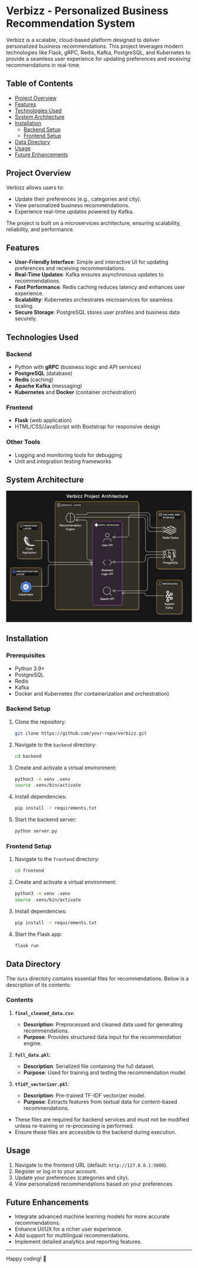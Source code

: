 # Verbizz - Personalized Business Recommendation System

Verbizz is a scalable, cloud-based platform designed to deliver personalized business recommendations. This project leverages modern technologies like Flask, gRPC, Redis, Kafka, PostgreSQL, and Kubernetes to provide a seamless user experience for updating preferences and receiving recommendations in real-time.

## Table of Contents
- [Project Overview](#project-overview)
- [Features](#features)
- [Technologies Used](#technologies-used)
- [System Architecture](#system-architecture)
- [Installation](#installation)
  - [Backend Setup](#backend-setup)
  - [Frontend Setup](#frontend-setup)
- [Data Directory](#data-directory)
- [Usage](#usage)
- [Future Enhancements](#future-enhancements)

## Project Overview
Verbizz allows users to:
- Update their preferences (e.g., categories and city).
- View personalized business recommendations.
- Experience real-time updates powered by Kafka.

The project is built on a microservices architecture, ensuring scalability, reliability, and performance.

## Features
- **User-Friendly Interface**: Simple and interactive UI for updating preferences and receiving recommendations.
- **Real-Time Updates**: Kafka ensures asynchronous updates to recommendations.
- **Fast Performance**: Redis caching reduces latency and enhances user experience.
- **Scalability**: Kubernetes orchestrates microservices for seamless scaling.
- **Secure Storage**: PostgreSQL stores user profiles and business data securely.

## Technologies Used
### Backend
- Python with **gRPC** (business logic and API services)
- **PostgreSQL** (database)
- **Redis** (caching)
- **Apache Kafka** (messaging)
- **Kubernetes** and **Docker** (container orchestration)

### Frontend
- **Flask** (web application)
- HTML/CSS/JavaScript with Bootstrap for responsive design

### Other Tools
- Logging and monitoring tools for debugging
- Unit and integration testing frameworks

## System Architecture
![System Architecture](sys_arch.jpeg)

## Installation

### Prerequisites
- Python 3.9+
- PostgreSQL
- Redis
- Kafka
- Docker and Kubernetes (for containerization and orchestration)

### Backend Setup
1. Clone the repository:
   ```bash
   git clone https://github.com/your-repo/verbizz.git
   
2. Navigate to the `backend` directory:
    ```bash
    cd backend
    ```
3. Create and activate a virtual environment:
    ```bash
    python3 -m venv .venv
    source .venv/bin/activate
    ```
4. Install dependencies:
    ```bash
    pip install -r requirements.txt
    ```
5. Start the backend server:
    ```bash
    python server.py
    ```

### Frontend Setup
1. Navigate to the `frontend` directory:
    ```bash
    cd frontend
    ```
2. Create and activate a virtual environment:
    ```bash
    python3 -m venv .venv
    source .venv/bin/activate
    ```
3. Install dependencies:
    ```bash
    pip install -r requirements.txt
    ```
4. Start the Flask app:
    ```bash
    flask run
    ```
## Data Directory

The `data` directory contains essential files for recommendations. Below is a description of its contents:

### Contents
1. **`final_cleaned_data.csv`**:
   - **Description**: Preprocessed and cleaned data used for generating recommendations.
   - **Purpose**: Provides structured data input for the recommendation engine.

2. **`full_data.pkl`**:
   - **Description**: Serialized file containing the full dataset.
   - **Purpose**: Used for training and testing the recommendation model.

3. **`tfidf_vectorizer.pkl`**:
   - **Description**: Pre-trained TF-IDF vectorizer model.
   - **Purpose**: Extracts features from textual data for content-based recommendations.
  
- These files are required for backend services and must not be modified unless re-training or re-processing is performed.
- Ensure these files are accessible to the backend during execution.

## Usage
1. Navigate to the frontend URL (default: `http://127.0.0.1:5000`).
2. Register or log in to your account.
3. Update your preferences (categories and city).
4. View personalized recommendations based on your preferences.

## Future Enhancements
- Integrate advanced machine learning models for more accurate recommendations.
- Enhance UI/UX for a richer user experience.
- Add support for multilingual recommendations.
- Implement detailed analytics and reporting features.
  
---

Happy coding! 🎉
